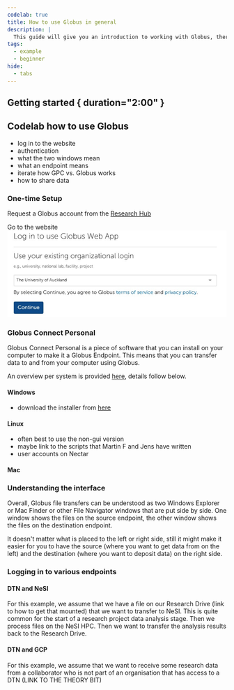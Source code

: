 ```yaml
---
codelab: true
title: How to use Globus in general
description: |
  This guide will give you an introduction to working with Globus, there are many advanced topics that won't be covered here. 
tags:
  - example
  - beginner
hide:
  - tabs
---
```


## Getting started { duration="2:00" }

## Codelab how to use Globus

- log in to the website
- authentication
- what the two windows mean
- what an endpoint means
- iterate how GPC vs. Globus works
- how to share data


### One-time Setup


Request a Globus account from the [Research Hub](https://research-hub.auckland.ac.nz/research-software-and-computing/advanced-compute/data-transfer-service)

Go to the website
![](../../assets/cer-doc20231213111616.png)

### Globus Connect Personal

Globus Connect Personal is a piece of software that you can install on your computer to make it a Globus Endpoint. This means that you can transfer data to and from your computer using Globus.

An overview per system is provided [here](https://docs.globus.org/globus-connect-personal/#install), details follow below.

#### Windows

- download the installer from [here](https://www.globus.org/app/endpoints/create-gcp)

#### Linux

- often best to use the non-gui version
- maybe link to the scripts that Martin F and Jens have written
- user accounts on Nectar


#### Mac

### Understanding the interface

Overall, Globus file transfers can be understood as two Windows Explorer or Mac Finder or other File Navigator windows that are put side by side. One window shows the files on the source endpoint, the other window shows the files on the destination endpoint.

It doesn't matter what is placed to the left or right side, still it might make it easier for you to have the source (where you want to get data from on the left) and the destination (where you want to deposit data) on the right side.


### Logging in to various endpoints

#### DTN and NeSI
For this example, we assume that we have a file on our Research Drive (link to how to get that mounted) that we want to transfer to NeSI.
This is quite common for the start of a research project data analysis stage.
Then we process files on the NeSI HPC.
Then we want to transfer the analysis results back to the Research Drive.


#### DTN and GCP
For this example, we assume that we want to receive some research data from a collaborator who is not part of an organisation that has access to a DTN (LINK TO THE THEORY BIT)